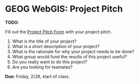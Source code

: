 # GEOG WebGIS: Project Pitch

**TODO:**

Fill out the [Project Pitch Form](https://forms.gle/TZ4oxNFbMLs43cZXA) with your project pitch.

1. What is the title of your project?
2. What is a short description of your project?
3. What is the rationale for why your project needs to be done?
4. What group would fund the results of this project useful?
5. Do you really want to do this project?
6. Are you looking for teamates?

**Due:**
Friday, 2/28, start of class.


